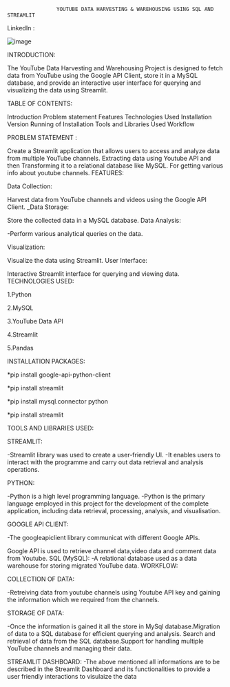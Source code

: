                     YOUTUBE DATA HARVESTING & WAREHOUSING USING SQL AND STREAMLIT

LinkedIn : 

![image](https://github.com/Prakash2000rs/YouTube-Data-Harvesting-and-Warehousing-using-SQL-and-Streamlit/assets/171836339/1f5558a7-45b9-4ba8-ad7c-6a3daee5ff44)

INTRODUCTION:

The YouTube Data Harvesting and Warehousing Project is designed to fetch data from YouTube using the Google API Client, store it in a MySQL database, and provide an interactive user interface for querying and visualizing the data using Streamlit.

TABLE OF CONTENTS:

Introduction Problem statement Features Technologies Used Installation Version Running of Installation Tools and Libraries Used Workflow

PROBLEM STATEMENT :

Create a Streamlit application that allows users to access and analyze data from multiple YouTube channels. Extracting data using Youtube API and then Transforming it to a relational database like MySQL. For getting various info about youtube channels. FEATURES:

Data Collection:

Harvest data from YouTube channels and videos using the Google API Client. _Data Storage:

Store the collected data in a MySQL database. Data Analysis:

-Perform various analytical queries on the data.

Visualization:

Visualize the data using Streamlit. User Interface:

Interactive Streamlit interface for querying and viewing data. TECHNOLOGIES USED:

1.Python

2.MySQL

3.YouTube Data API

4.Streamlit

5.Pandas

INSTALLATION PACKAGES:

*pip install google-api-python-client

*pip install streamlit

*pip install mysql.connector python

*pip install streamlit

TOOLS AND LIBRARIES USED:

STREAMLIT:

-Streamlit library was used to create a user-friendly UI. -It enables users to interact with the programme and carry out data retrieval and analysis operations.

PYTHON:

-Python is a high level programming language. -Python is the primary language employed in this project for the development of the complete application, including data retrieval, processing, analysis, and visualisation.

GOOGLE API CLIENT:

-The googleapiclient library communicat with different Google APIs.

Google API is used to retrieve channel data,video data and comment data from Youtube. SQL (MySQL): -A relational database used as a data warehouse for storing migrated YouTube data. WORKFLOW:

COLLECTION OF DATA:

-Retreiving data from youtube channels using Youtube API key and gaining the information which we required from the channels.

STORAGE OF DATA:

-Once the information is gained it all the store in MySql database.Migration of data to a SQL database for efficient querying and analysis. Search and retrieval of data from the SQL database.Support for handling multiple YouTube channels and managing their data.

STREAMLIT DASHBOARD: -The above mentioned all informations are to be described in the Streamlit Dashboard and its functionalities to provide a user friendly interactions to visulaize the data
